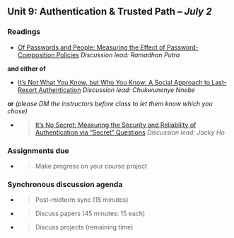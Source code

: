 ## Unit 9: Authentication & Trusted Path – *July 2*

### Readings

  - [<span class="underline">Of Passwords and People: Measuring the
    Effect of Password-Composition
    Policies</span>](https://users.ece.cmu.edu/~mmazurek/papers/chi2011_passwords_people.pdf)
    *Discussion lead: Ramadhan Putra*

**and either of**

  - [<span class="underline">It’s Not What You Know, but Who You Know: A
    Social Approach to Last-Resort
    Authentication</span>](http://robreeder.com/pubs/whoYouKnow_CHI09.pdf)
    *Discussion lead: Chukwunenye Nnebe*

**or** *(please DM the instructors before class to let them know
which you chose)*

  - > [<span class="underline">It’s No Secret: Measuring the Security
    > and Reliability of Authentication via “Secret”
    > Questions</span>](http://www.guanotronic.com/~serge/papers/oakland09.pdf)
    > *Discussion lead: Jacky Ho*

### Assignments due

  - > Make progress on your course project

### Synchronous discussion agenda

  - > Post-midterm sync (15 minutes)

  - > Discuss papers (45 minutes: 15 each)

  - > Discuss projects (remaining time)
